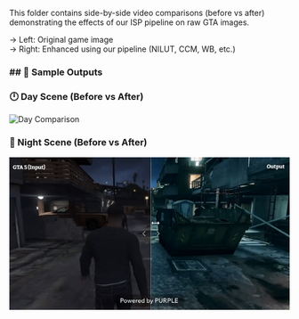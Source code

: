 This folder contains side-by-side video comparisons (before vs after) demonstrating the effects of our ISP pipeline on raw GTA images.

→ Left: Original game image  
→ Right: Enhanced using our pipeline (NILUT, CCM, WB, etc.)


### ## 🎥 Sample Outputs

### 🕛 Day Scene (Before vs After)
![Day Comparison](gta_before_after_day.gif)

### 🌙 Night Scene (Before vs After)
![Night Comparison](gta_before_after_night.gif)

